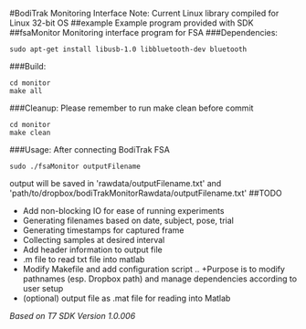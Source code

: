 #BodiTrak Monitoring Interface
Note: Current Linux library compiled for Linux 32-bit OS
##example
Example program provided with SDK
##fsaMonitor
Monitoring interface program for FSA
###Dependencies:
```
sudo apt-get install libusb-1.0 libbluetooth-dev bluetooth
```
###Build:
```
cd monitor
make all
```
###Cleanup:
Please remember to run make clean before commit
```
cd monitor
make clean
```
###Usage:
After connecting BodiTrak FSA
```
sudo ./fsaMonitor outputFilename
```
output will be saved in 'rawdata/outputFilename.txt' and 'path/to/dropbox/bodiTrakMonitorRawdata/outputFilename.txt'
##TODO
- Add non-blocking IO for ease of running experiments
- Generating filenames based on date, subject, pose, trial
- Generating timestamps for captured frame
- Collecting samples at desired interval
- Add header information to output file
- .m file to read txt file into matlab
- Modify Makefile and add configuration script
.. +Purpose is to modify pathnames (esp. Dropbox path) and manage dependencies according to user setup
- (optional) output file as .mat file for reading into Matlab


*Based on T7 SDK Version 1.0.006* 
